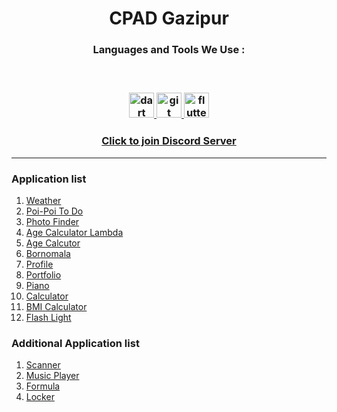 <h1 align="center">
  CPAD Gazipur
</h1>

  
<h3 align="center">Languages and Tools We Use :<h3>

<br>
  
<p align="center"> 
  <a href="https://dart.dev" target="_blank" rel="noreferrer"> 
    <img src="https://www.vectorlogo.zone/logos/dartlang/dartlang-icon.svg" alt="dart" width="40" height="40"/> 
  </a> 
    <a href="https://git-scm.com/" target="_blank" rel="noreferrer">
    <img src="https://www.vectorlogo.zone/logos/git-scm/git-scm-icon.svg" alt="git" width="40" height="40"/>
  </a>
  <a href="https://flutter.dev" target="_blank" rel="noreferrer"> 
    <img src="https://www.vectorlogo.zone/logos/flutterio/flutterio-icon.svg" alt="flutter" width="40" height="40"/> 
  </a> 
</p>


<h3 align="center">
  <a href="https://discord.gg/KBmDrwJKRq" target="_blank">Click to join Discord Server</a>
</h3>
  
<hr>
  
<h3> Application list </h3>

<ol>
  <li>
    <a href="https://github.com/CPAD-Gazipur/Weather" target="_blank">Weather</a>
  </li>
    <li>
    <a href="https://github.com/CPAD-Gazipur/Poi-Poi-ToDo" target="_blank">Poi-Poi To Do</a>
  </li>
  <li>
    <a href="https://github.com/CPAD-Gazipur/Photo-Finder" target="_blank">Photo Finder</a>
  </li>
    <li>
    <a href="https://github.com/CPAD-Gazipur/Age-Calculator-Lambda" target="_blank">Age Calculator Lambda</a>
  </li>
  <li>
    <a href="https://github.com/CPAD-Gazipur/Age-Calculator" target="_blank">Age Calcutor</a>
  </li>
    <li>
    <a href="https://github.com/CPAD-Gazipur/Bornomala" target="_blank">Bornomala</a>
  </li>
  <li>
    <a href="https://github.com/CPAD-Gazipur/Profile" target="_blank">Profile</a>
  </li>
    <li>
    <a href="https://github.com/CPAD-Gazipur/Portfolio" target="_blank">Portfolio</a>
  </li>
  <li>
    <a href="https://github.com/CPAD-Gazipur/Piano" target="_blank">Piano</a>
  </li>
  <li>
    <a href="https://github.com/CPAD-Gazipur/Calculator" target="_blank">Calculator</a>
  </li>
    <li>
    <a href="https://github.com/CPAD-Gazipur/bmi_calculator_flutter" target="_blank">BMI Calculator</a>
  </li>
    <li>
    <a href="https://github.com/CPAD-Gazipur/Flash-Light" target="_blank">Flash Light</a>
  </li>
</ol>
  
  
<h3>Additional Application list </h3>

<ol>
  <li>
    <a href="https://github.com/CPAD-Gazipur/Scanner" target="_blank">Scanner</a>
  </li>
  <li>
    <a href="https://github.com/CPAD-Gazipur/Music-Player" target="_blank">Music Player</a>
  </li>
    <li>
    <a href="https://github.com/CPAD-Gazipur/Formula" target="_blank">Formula</a>
  </li>
  </li>
    <li>
    <a href="https://github.com/CPAD-Gazipur/Locker" target="_blank">Locker</a>
  </li>
</ol>
   


